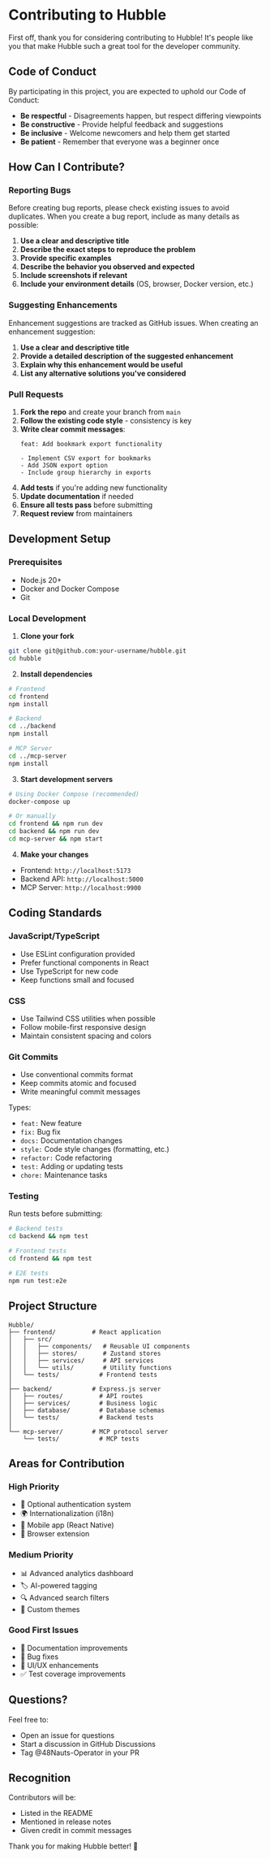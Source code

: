 # Contributing to Hubble

First off, thank you for considering contributing to Hubble! It's people like you that make Hubble such a great tool for the developer community.

## Code of Conduct

By participating in this project, you are expected to uphold our Code of Conduct:

- **Be respectful** - Disagreements happen, but respect differing viewpoints
- **Be constructive** - Provide helpful feedback and suggestions
- **Be inclusive** - Welcome newcomers and help them get started
- **Be patient** - Remember that everyone was a beginner once

## How Can I Contribute?

### Reporting Bugs

Before creating bug reports, please check existing issues to avoid duplicates. When you create a bug report, include as many details as possible:

1. **Use a clear and descriptive title**
2. **Describe the exact steps to reproduce the problem**
3. **Provide specific examples**
4. **Describe the behavior you observed and expected**
5. **Include screenshots if relevant**
6. **Include your environment details** (OS, browser, Docker version, etc.)

### Suggesting Enhancements

Enhancement suggestions are tracked as GitHub issues. When creating an enhancement suggestion:

1. **Use a clear and descriptive title**
2. **Provide a detailed description of the suggested enhancement**
3. **Explain why this enhancement would be useful**
4. **List any alternative solutions you've considered**

### Pull Requests

1. **Fork the repo** and create your branch from `main`
2. **Follow the existing code style** - consistency is key
3. **Write clear commit messages**:
   ```
   feat: Add bookmark export functionality
   
   - Implement CSV export for bookmarks
   - Add JSON export option
   - Include group hierarchy in exports
   ```
4. **Add tests** if you're adding new functionality
5. **Update documentation** if needed
6. **Ensure all tests pass** before submitting
7. **Request review** from maintainers

## Development Setup

### Prerequisites
- Node.js 20+
- Docker and Docker Compose
- Git

### Local Development

1. **Clone your fork**
```bash
git clone git@github.com:your-username/hubble.git
cd hubble
```

2. **Install dependencies**
```bash
# Frontend
cd frontend
npm install

# Backend
cd ../backend
npm install

# MCP Server
cd ../mcp-server
npm install
```

3. **Start development servers**
```bash
# Using Docker Compose (recommended)
docker-compose up

# Or manually
cd frontend && npm run dev
cd backend && npm run dev
cd mcp-server && npm start
```

4. **Make your changes**
- Frontend: `http://localhost:5173`
- Backend API: `http://localhost:5000`
- MCP Server: `http://localhost:9900`

## Coding Standards

### JavaScript/TypeScript
- Use ESLint configuration provided
- Prefer functional components in React
- Use TypeScript for new code
- Keep functions small and focused

### CSS
- Use Tailwind CSS utilities when possible
- Follow mobile-first responsive design
- Maintain consistent spacing and colors

### Git Commits
- Use conventional commits format
- Keep commits atomic and focused
- Write meaningful commit messages

Types:
- `feat:` New feature
- `fix:` Bug fix
- `docs:` Documentation changes
- `style:` Code style changes (formatting, etc.)
- `refactor:` Code refactoring
- `test:` Adding or updating tests
- `chore:` Maintenance tasks

### Testing

Run tests before submitting:

```bash
# Backend tests
cd backend && npm test

# Frontend tests
cd frontend && npm test

# E2E tests
npm run test:e2e
```

## Project Structure

```
Hubble/
├── frontend/          # React application
│   ├── src/
│   │   ├── components/   # Reusable UI components
│   │   ├── stores/       # Zustand stores
│   │   ├── services/     # API services
│   │   └── utils/        # Utility functions
│   └── tests/           # Frontend tests
│
├── backend/           # Express.js server
│   ├── routes/          # API routes
│   ├── services/        # Business logic
│   ├── database/        # Database schemas
│   └── tests/           # Backend tests
│
└── mcp-server/        # MCP protocol server
    └── tests/           # MCP tests
```

## Areas for Contribution

### High Priority
- 🔐 Optional authentication system
- 🌍 Internationalization (i18n)
- 📱 Mobile app (React Native)
- 🔄 Browser extension

### Medium Priority
- 📊 Advanced analytics dashboard
- 🏷️ AI-powered tagging
- 🔍 Advanced search filters
- 🎨 Custom themes

### Good First Issues
- 📝 Documentation improvements
- 🐛 Bug fixes
- 🎨 UI/UX enhancements
- ✅ Test coverage improvements

## Questions?

Feel free to:
- Open an issue for questions
- Start a discussion in GitHub Discussions
- Tag @48Nauts-Operator in your PR

## Recognition

Contributors will be:
- Listed in the README
- Mentioned in release notes
- Given credit in commit messages

Thank you for making Hubble better! 🚀